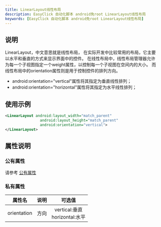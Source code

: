 ```yaml
---
title: LinearLayout线性布局
description: EasyClick 自动化脚本 android免root LinearLayout线性布局
keywords: [EasyClick 自动化脚本 android免root LinearLayout线性布局]
---
```


## 说明
LinearLayout，中文意思就是线性布局，
在实际开发中比较常用的布局，它主要以水平和垂直的方式来显示界面中的控件。
在线性布局中，线性布局管理器允许为每一个子视图指定一个weight属性，以控制每一个子视图在空间内的大小。
而线性布局中的orientation属性则是用于控制控件的排列方向。
- android:orientation="vertical"属性将其指定为垂直线性排列；
- android:orientation="horizontal"属性将其指定为水平线性排列；

## 使用示例
```xml
<LinearLayout android:layout_width="match_parent" 
                android:layout_height="match_parent" 
                android:orientation="vertical">
</LinearLayout>
```

## 属性说明

### 公有属性
请参考 [公有属性](/zh-cn/funcs/ui/ui-native-view.md#公有属性)

### 私有属性

| 属性名 | 说明 | 可选值 |
| :------: | :------: | :------: |
| orientation | 方向 | vertical:垂直 <br/> horizontal:水平 |
